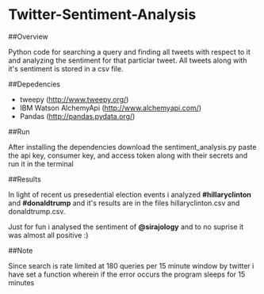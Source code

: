 # Twitter-Sentiment-Analysis

##Overview

Python code for searching a query and finding all tweets with respect to it and analyzing the sentiment for that particlar tweet. All tweets along with it's sentiment is stored in a csv file. 

##Depedencies

* tweepy (http://www.tweepy.org/)
* IBM Watson AlchemyApi  (http://www.alchemyapi.com/)
* Pandas (http://pandas.pydata.org/)

##Run

After installing the dependencies download the sentiment_analysis.py paste the api key, consumer key, and access token along with their secrets and run it in the terminal

##Results

In light of recent us presedential election events i analyzed **#hillaryclinton** and **#donaldtrump** and it's results are in the files hillaryclinton.csv and donaldtrump.csv.

Just for fun i analysed the sentiment of **@sirajology** and to no suprise it was almost all positive :)

##Note

Since search is rate limited at 180 queries per 15 minute window by twitter i have set a function wherein if the error occurs the program sleeps for 15 minutes
